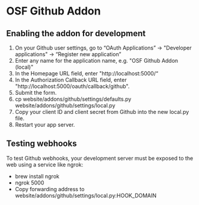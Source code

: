 # OSF Github Addon

## Enabling the addon for development

1. On your Github user settings, go to “OAuth Applications” -> "Developer applications" -> “Register new application”
2. Enter any name for the application name, e.g. "OSF Github Addon (local)"
3. In the Homepage URL field, enter "http://localhost:5000/“
4. In the Authorization Callback URL field, enter "http://localhost:5000/oauth/callback/github".
5. Submit the form.
6. cp website/addons/github/settings/defaults.py website/addons/github/settings/local.py
7. Copy your client ID and client secret from Github into the new local.py file.
8. Restart your app server.

## Testing webhooks

To test Github webhooks, your development server must be exposed to the web using a service like ngrok:
* brew install ngrok
* ngrok 5000
* Copy forwarding address to website/addons/github/settings/local.py:HOOK_DOMAIN

